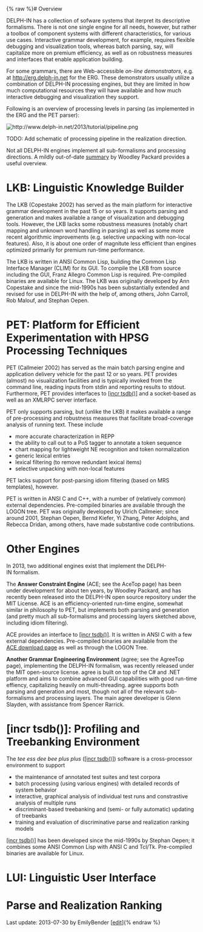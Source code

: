 {% raw %}# Overview

DELPH-IN has a collection of sofware systems that iterpret its
descriptive formalisms. There is not one single engine for all needs,
however, but rather a toolbox of component systems with different
characteristics, for various use cases. Interactive grammar development,
for example, requires flexible debugging and visualization tools,
whereas batch parsing, say, will capitalize more on premium efficiency,
as well as on robustness measures and interfaces that enable application
building.

For some grammars, there are Web-accessible *on-line demonstrators*,
e.g. at <http://erg.delph-in.net> for the ERG. These demonstrators
usually utilize a combination of DELPH-IN processing engines, but they
are limited in how much computational resources they will have available
and how much interactive debugging and visualization they support.

Following is an overview of processing levels in parsing (as implemented
in the ERG and the PET parser):

<img src="http://www.delph-in.net/2013/tutorial/pipeline.png" title="http://www.delph-in.net/2013/tutorial/pipeline.png" class="external_image" alt="http://www.delph-in.net/2013/tutorial/pipeline.png" />


TODO: Add schematic of processing pipeline in the realization direction.

Not all DELPH-IN engines implement all sub-formalisms and processing
directions. A mildly out-of-date
[summary](http://sweaglesw.org/linguistics/delphin-engines.html) by
Woodley Packard provides a useful overview.

# LKB: Linguistic Knowledge Builder

The LKB (Copestake 2002) has served as the main platform for interactive
grammar development in the past 15 or so years. It supports parsing and
generation and makes available a range of visualization and debugging
tools. However, the LKB lacks some robustness measures (notably chart
mapping and unknown word handling in parsing) as well as some more
recent algorithmic improvements (e.g. selective unpacking with non-local
features). Also, it is about one order of magnitute less efficient than
engines optimized primarily for premium run-time performance.

The LKB is written in ANSI Common Lisp, building the Common Lisp
Interface Manager (CLIM) for its GUI. To compile the LKB from source
including the GUI, Franz Allegro Common Lisp is required. Pre-compiled
binaries are available for Linux. The LKB was originally developed by
Ann Copestake and since the mid-1990s has been substantially extended
and revised for use in DELPH-IN with the help of, among others, John
Carroll, Rob Malouf, and Stephan Oepen.

# PET: Platform for Efficient Experimentation with HPSG Processing Techniques

PET (Callmeier 2002) has served as the main batch parsing engine and
application delivery vehicle for the past 12 or so years. PET provides
(almost) no visualization facilities and is typically invoked from the
command line, reading inputs from stdin and reporting results to stdout.
Furthermore, PET provides interfaces to [\[incr
tsdb()\]](http://www.delph-in.net/itsdb) and a socket-based as well as
an XMLRPC server interface.

PET only supports parsing, but (unlike the LKB) it makes available a
range of pre-processing and robustness measures that facilitate
broad-coverage analysis of running text. These include

- more accurate characterization in REPP
- the ability to call out to a PoS tagger to annotate a token sequence
- chart mapping for lightweight NE recognition and token normalization
- generic lexical entries
- lexical filtering (to remove redundant lexical items)
- selective unpacking with non-local features

PET lacks support for post-parsing idiom filtering (based on MRS
templates), however.

PET is written in ANSI C and C++, with a number of (relatively common)
external dependencies. Pre-compiled binaries are available through the
LOGON tree. PET was originally developed by Ulrich Callmeier; since
around 2001, Stephan Oepen, Bernd Kiefer, Yi Zhang, Peter Adolphs, and
Rebecca Dridan, among others, have made substantive code contributions.

# Other Engines

In 2013, two additional engines exist that implement the
DELPH-IN formalism.

The **Answer Constraint Engine** (ACE; see the AceTop page)
has been under development for about ten years, by Woodley Packard, and
has recently been released into the DELPH-IN open source repository
under the MIT License. ACE is an efficiency-oriented run-time engine,
somewhat similar in philosophy to PET, but implements both parsing and
generation (and pretty much all sub-formalisms and processing layers
sketched above, including idiom filtering).

ACE provides an interface to [\[incr
tsdb()\]](http://www.delph-in.net/itsdb). It is written in ANSI C with a
few external dependencies. Pre-compiled binaries are available from the
[ACE download page](http://sweaglesw.org/linguistics/ace/) as well as
through the LOGON Tree.

**Another Grammar Engineering Environment** (agree; see the
AgreeTop page), implementing the DELPH-IN formalism, was
recently released under the MIT open-source license. agree is built on
top of the C\# and .NET platform and aims to combine advanced GUI
capabilities with good run-time effiency, capitalizing heavily on
multi-threading. agree supports both parsing and generation and most,
though not all of the relevant sub-formalisms and processing layers. The
main agree developer is Glenn Slayden, with assistance from Spencer
Rarrick.

# \[incr tsdb()\]: Profiling and Treebanking Environment

The *tee ess dee bee plus plus* ([\[incr
tsdb()\]](http://www.delph-in.net/itsdb)) software is a cross-processor
environment to support

- the maintenance of annotated test suites and test corpora
- batch processing (using various engines) with detailed records of
system behavior
- interactive, graphical analysis of individual test runs and
constrastive analysis of multiple runs
- discriminant-based treebanking and (semi- or fully automatic)
updating of treebanks
- training and evaluation of discriminative parse and realization
ranking models

[\[incr tsdb()\]](http://www.delph-in.net/itsdb) has been developed
since the mid-1990s by Stephan Oepen; it combines some ANSI Common Lisp
with ANSI C and Tcl/Tk. Pre-compiled binaries are available for Linux.

# LUI: Linguistic User Interface

# Parse and Realization Ranking

Last update: 2013-07-30 by EmilyBender [[edit](https://github.com/delph-in/docs/wiki/DelphinTutorial_Processing/_edit)]{% endraw %}